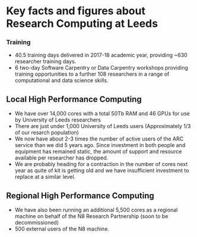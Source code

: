 # Key facts and figures about Research Computing at Leeds

### Training 

* 40.5 training days delivered in 2017-18 academic year, providing ~630 researcher training days.
* 6 two-day Software Carpentry or Data Carpentry workshops providing training opportunities to a further 108 researchers in a range of computational and data science skills.

## Local High Performance Computing

* We have over 14,000 cores with a total 50Tb RAM and 46 GPUs for use by University of Leeds researchers
* There are just under 1,000 University of Leeds users (Approximately 1/3 of our resarch population)
* We now have about 2-3 times the number of active users of the ARC service than we did 5 years ago. Since investment in both people and equipment has remained static, the amount of support and resource available per researcher has dropped.
* We are probably heading for a contraction in the number of cores next year as quite of kit is getting old and we have insufficient investment to replace at a similar level.

## Regional High Performance Computing

* We have also been running an additional 5,500 cores  as a regional machine on behalf of the N8 Research Partnership (soon to be 
decommissioned)
* 500  external users of the N8 machine.


